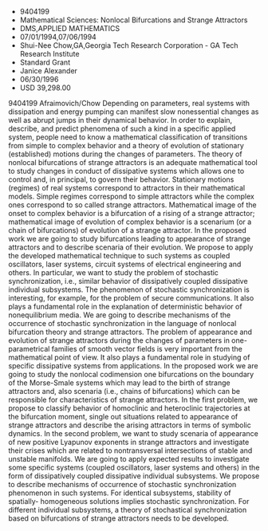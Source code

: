 
* 9404199
* Mathematical Sciences: Nonlocal Bifurcations and Strange Attractors
* DMS,APPLIED MATHEMATICS
* 07/01/1994,07/06/1994
* Shui-Nee Chow,GA,Georgia Tech Research Corporation - GA Tech Research Institute
* Standard Grant
* Janice Alexander
* 06/30/1996
* USD 39,298.00

9404199 Afraimovich/Chow Depending on parameters, real systems with dissipation
and energy pumping can manifest slow nonessential changes as well as abrupt
jumps in their dynamical behavior. In order to explain, describe, and predict
phenomena of such a kind in a specific applied system, people need to know a
mathematical classification of transitions from simple to complex behavior and a
theory of evolution of stationary (established) motions during the changes of
parameters. The theory of nonlocal bifurcations of strange attractors is an
adequate mathematical tool to study changes in conduct of dissipative systems
which allows one to control and, in principal, to govern their behavior.
Stationary motions (regimes) of real systems correspond to attractors in their
mathematical models. Simple regimes correspond to simple attractors while the
complex ones correspond to so called strange attractors. Mathematical image of
the onset to complex behavior is a bifurcation of a rising of a strange
attractor; mathematical image of evolution of complex behavior is a scenarium
(or a chain of bifurcations) of evolution of a strange attractor. In the
proposed work we are going to study bifurcations leading to appearance of
strange attractors and to describe scenaria of their evolution. We propose to
apply the developed mathematical technique to such systems as coupled
oscillators, laser systems, circuit systems of electrical engineering and
others. In particular, we want to study the problem of stochastic
synchronization, i.e., similar behavior of dissipatively coupled dissipative
individual subsystems. The phenomenon of stochastic synchronization is
interesting, for example, for the problem of secure communications. It also
plays a fundamental role in the explanation of deterministic behavior of
nonequilibrium media. We are going to describe mechanisms of the occurrence of
stochastic synchronization in the language of nonlocal bifurcation theory and
strange attractors. The problem of appearance and evolution of strange
attractors during the changes of parameters in one-parametrical families of
smooth vector fields is very important from the mathematical point of view. It
also plays a fundamental role in studying of specific dissipative systems from
applications. In the proposed work we are going to study the nonlocal
codimension one bifurcations on the boundary of the Morse-Smale systems which
may lead to the birth of strange attractors and, also scenaria (i.e., chains of
bifurcations) which can be responsible for characteristics of strange
attractors. In the first problem, we propose to classify behavior of homoclinic
and heteroclinic trajectories at the bifurcation moment, single out situations
related to appearance of strange attractors and describe the arising attractors
in terms of symbolic dynamics. In the second problem, we want to study scenaria
of appearance of new positive Lyapunov exponents in strange attractors and
investigate their crises which are related to nontransversal intersections of
stable and unstable manifolds. We are going to apply expected results to
investigate some specific systems (coupled oscillators, laser systems and
others) in the form of dissipatively coupled dissipative individual subsystems.
We propose to describe mechanisms of occurrence of stochastic synchronization
phenomenon in such systems. For identical subsystems, stability of spatially-
homogeneous solutions implies stochastic synchronization. For different
individual subsystems, a theory of stochastical synchronization based on
bifurcations of strange attractors needs to be developed.
